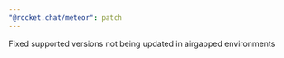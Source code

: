 ```yaml
---
"@rocket.chat/meteor": patch
---
```


Fixed supported versions not being updated in airgapped environments
